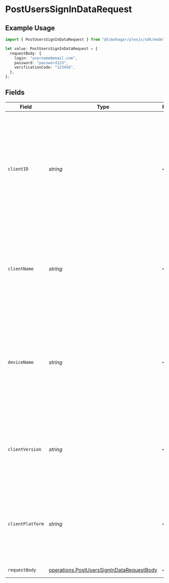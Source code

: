 # PostUsersSignInDataRequest

## Example Usage

```typescript
import { PostUsersSignInDataRequest } from "@lukehagar/plexjs/sdk/models/operations";

let value: PostUsersSignInDataRequest = {
  requestBody: {
    login: "username@email.com",
    password: "password123",
    verificationCode: "123456",
  },
};
```

## Fields

| Field                                                                                                                                                                  | Type                                                                                                                                                                   | Required                                                                                                                                                               | Description                                                                                                                                                            | Example                                                                                                                                                                |
| ---------------------------------------------------------------------------------------------------------------------------------------------------------------------- | ---------------------------------------------------------------------------------------------------------------------------------------------------------------------- | ---------------------------------------------------------------------------------------------------------------------------------------------------------------------- | ---------------------------------------------------------------------------------------------------------------------------------------------------------------------- | ---------------------------------------------------------------------------------------------------------------------------------------------------------------------- |
| `clientID`                                                                                                                                                             | *string*                                                                                                                                                               | :heavy_minus_sign:                                                                                                                                                     | The unique identifier for the client application. This is used to track the client application and its usage. (UUID, serial number, or other number unique per device) | gcgzw5rz2xovp84b4vha3a40                                                                                                                                               |
| `clientName`                                                                                                                                                           | *string*                                                                                                                                                               | :heavy_minus_sign:                                                                                                                                                     | The name of the client application. This is used to track the client application and its usage. (Plex Web, Plex Media Server, etc.)                                    | Plex Web                                                                                                                                                               |
| `deviceName`                                                                                                                                                           | *string*                                                                                                                                                               | :heavy_minus_sign:                                                                                                                                                     | The name of the device the client application is running on. This is used to track the client application and its usage. (Linux, iOS, Android, etc.)                   | Linux                                                                                                                                                                  |
| `clientVersion`                                                                                                                                                        | *string*                                                                                                                                                               | :heavy_minus_sign:                                                                                                                                                     | The version of the client application. This is used to track the client application and its usage. (4.133.0, 5.0.0, etc.)                                              | 4.133.0                                                                                                                                                                |
| `clientPlatform`                                                                                                                                                       | *string*                                                                                                                                                               | :heavy_minus_sign:                                                                                                                                                     | The platform of the client application. This is used to track the client application and its usage. (Chrome, Safari, etc.)                                             | Chrome                                                                                                                                                                 |
| `requestBody`                                                                                                                                                          | [operations.PostUsersSignInDataRequestBody](../../../sdk/models/operations/postuserssignindatarequestbody.md)                                                          | :heavy_minus_sign:                                                                                                                                                     | Login credentials                                                                                                                                                      |                                                                                                                                                                        |